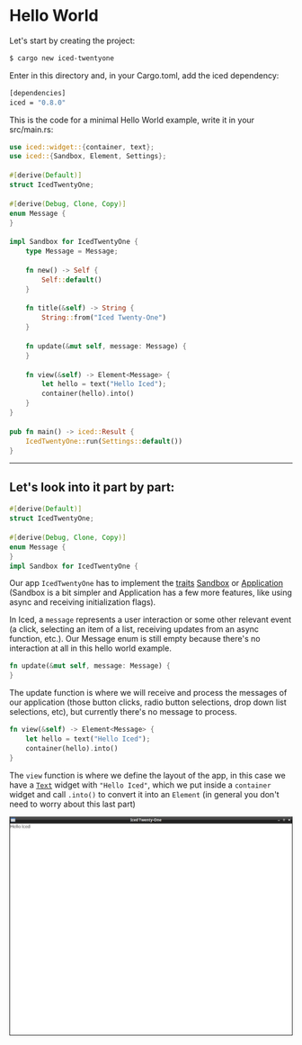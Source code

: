 # Hello World

Let's start by creating the project:
```sh
$ cargo new iced-twentyone
```

Enter in this directory and, in your Cargo.toml, add the iced dependency:
```sh
[dependencies]
iced = "0.8.0"
```
This is the code for a minimal Hello World example, write it in your src/main.rs:

```rust
use iced::widget::{container, text};
use iced::{Sandbox, Element, Settings};

#[derive(Default)]
struct IcedTwentyOne;

#[derive(Debug, Clone, Copy)]
enum Message {
}

impl Sandbox for IcedTwentyOne {
    type Message = Message;

    fn new() -> Self {
        Self::default()
    }

    fn title(&self) -> String {
        String::from("Iced Twenty-One")
    }

    fn update(&mut self, message: Message) {
    }

    fn view(&self) -> Element<Message> {
        let hello = text("Hello Iced");
        container(hello).into()
    }
}

pub fn main() -> iced::Result {
    IcedTwentyOne::run(Settings::default())
}
```
-----------

## Let's look into it part by part:
```rust
#[derive(Default)]
struct IcedTwentyOne;

#[derive(Debug, Clone, Copy)]
enum Message {
}
impl Sandbox for IcedTwentyOne {
```

Our app `IcedTwentyOne` has to implement the [traits](https://doc.rust-lang.org/book/ch10-02-traits.html) [Sandbox](https://docs.rs/iced/latest/iced/trait.Sandbox.html) or [Application](https://docs.rs/iced/latest/iced/application/trait.Application.html) (Sandbox is a bit simpler and Application has a few more features, like using async and receiving initialization flags).

In Iced, a `message` represents a user interaction or some other relevant event (a click, selecting an item of a list, receiving updates from an async function, etc.). Our Message enum is still empty because there's no interaction at all in this hello world example.

```rust
fn update(&mut self, message: Message) {
}
```

The update function is where we will receive and process the messages of our application (those button clicks, radio button selections, drop down list selections, etc), but currently there's no message to process.

```rust
fn view(&self) -> Element<Message> {
    let hello = text("Hello Iced");
    container(hello).into()
}
```

The `view` function is where we define the layout of the app, in this case we have a [`Text`](https://docs.rs/iced_native/latest/iced_native/widget/text/struct.Text.html) widget with `"Hello Iced"`, which we put inside a `container` widget and call `.into()` to convert it into an `Element` (in general you don't need to worry about this last part)

![screenshot of the current gui](./img/02hello_world.jpg)
